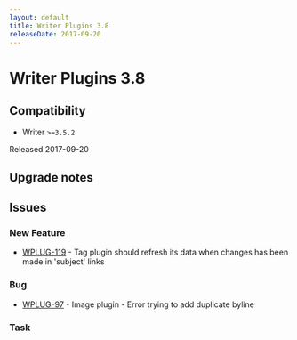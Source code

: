 ```yaml
---
layout: default
title: Writer Plugins 3.8
releaseDate: 2017-09-20
---
```

<div class="jumbotron">
    <h1>Writer Plugins 3.8</h1>    
    <h2>Compatibility</h2>
    <ul>
        <li>Writer <code>>=3.5.2</code></li>
    </ul>
</div>

Released 2017-09-20



## Upgrade notes  
             



## Issues  


### New Feature 

 * [WPLUG-119](https://jira.infomaker.se/browse/WPLUG-119) - Tag plugin should refresh its data when changes has been made in 'subject' links 


### Bug 

 * [WPLUG-97](https://jira.infomaker.se/browse/WPLUG-97) - Image plugin - Error trying to add duplicate byline 


### Task 



